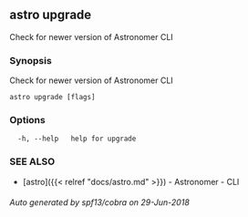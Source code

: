 ## astro upgrade

Check for newer version of Astronomer CLI

### Synopsis

Check for newer version of Astronomer CLI

```
astro upgrade [flags]
```

### Options

```
  -h, --help   help for upgrade
```

### SEE ALSO

* [astro]({{< relref "docs/astro.md" >}})	 - Astronomer - CLI

###### Auto generated by spf13/cobra on 29-Jun-2018
